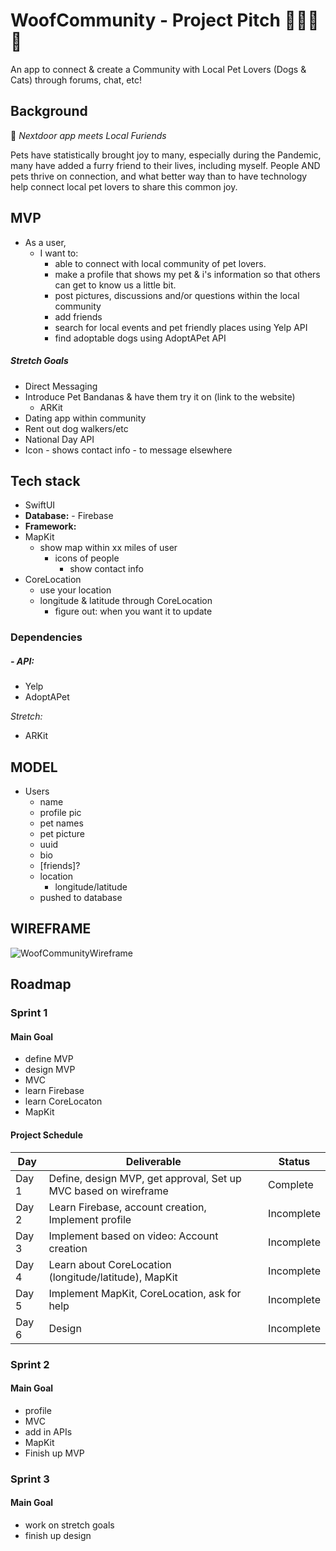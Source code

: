 # WoofCommunity - Project Pitch 🦴🐶🐱🏡

An app to connect & create a Community with Local Pet Lovers (Dogs & Cats) through forums, chat, etc! 

## Background

🤝 *Nextdoor app meets Local Furiends*  

Pets have statistically brought joy to many, especially during the Pandemic, many have added a furry friend to their lives, including myself.
People AND pets thrive on connection, and what better way than to have technology help connect local pet lovers to share this common joy. 

## MVP
- As a user,
    - I want to:
        - able to connect with local community of pet lovers.
        - make a profile that shows my pet & i's information so that others can get to know us a little bit.
        - post pictures, discussions and/or questions within the local community
        - add friends 
        - search for local events and pet friendly places using Yelp API
        - find adoptable dogs using AdoptAPet API

##### *Stretch Goals*
- Direct Messaging
- Introduce Pet Bandanas & have them try it on (link to the website)
    - ARKit
- Dating app within community 
- Rent out dog walkers/etc 
- National Day API
- Icon - shows contact info - to message elsewhere 

## Tech stack
- SwiftUI
- **Database:**  - Firebase
- **Framework:**
- MapKit
    - show map within xx miles of user
        - icons of people
            - show contact info
- CoreLocation
    - use your location
    - longitude & latitude through CoreLocation
        - figure out: when you want it to update

### Dependencies
##### - API:
- Yelp
- AdoptAPet

*Stretch:*
- ARKit


## MODEL 
- Users 
    - name
    - profile pic 
    - pet names
    - pet picture
    - uuid
    - bio
    - [friends]?
    - location
        - longitude/latitude
    - pushed to database

## WIREFRAME
![WoofCommunityWireframe](https://user-images.githubusercontent.com/53194460/178334753-381eb888-8657-497c-9e64-1b215c63fe0d.png)

## Roadmap

### Sprint 1
#### Main Goal

- define MVP
- design MVP
- MVC 
- learn Firebase
- learn CoreLocaton
- MapKit 


#### Project Schedule
| Day   | Deliverable                          | Status     |
| ----- | ------------------------------------ | ---------- |
| Day 1 |  Define, design MVP, get approval, Set up MVC based on wireframe            | Complete |
| Day 2 | Learn Firebase, account creation, Implement profile | Incomplete |
| Day 3 | Implement based on video: Account creation  | Incomplete|
| Day 4 |  Learn about CoreLocation (longitude/latitude), MapKit    | Incomplete |
| Day 5 | Implement MapKit, CoreLocation, ask for help |  Incomplete|
| Day 6  | Design   | Incomplete |




### Sprint 2

#### Main Goal
- profile 
- MVC 
- add in APIs
- MapKit
- Finish up MVP 

### Sprint 3

#### Main Goal

- work on stretch goals
- finish up design 